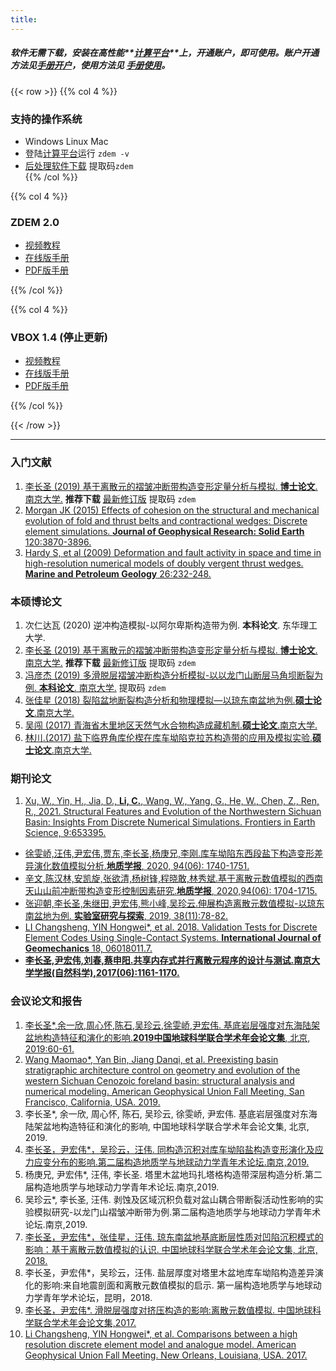```yaml
---
title: 
---
```


##### 软件无需下载，安装在高性能**[计算平台](/hpc/)**上，开通账户，即可使用。账户开通方法见[手册开户](https://doc.geovbox.com/latest/hpc/)，使用方法见 [手册使用](https://doc.geovbox.com/latest/use/)。

{{< row >}}
{{% col 4 %}}
### 支持的操作系统 
- Windows Linux Mac
- 登陆[计算平台](/hpc)运行  `zdem -v`
- [后处理软件下载](https://pan.baidu.com/s/1fWjvBPKvayAhWxfij-gAnw) 提取码`zdem`  
{{% /col %}}


{{% col 4 %}}
### ZDEM 2.0

- [视频教程](https://www.bilibili.com/video/av91259173/) 
- [在线版手册](http://doc.geovbox.com/2.0) 
- [PDF版手册](https://doc.geovbox.com/2.0/vbox_doc.pdf)

{{% /col %}}

{{% col 4 %}}
### VBOX 1.4 (停止更新)

- [视频教程](https://www.bilibili.com/video/av91259173/) 
- [在线版手册](http://doc.geovbox.com/1.4) 
- [PDF版手册](https://doc.geovbox.com/1.4/vbox_doc.pdf)

{{% /col %}}

{{< /row >}}

---

### 入门文献

1. [李长圣 (2019) 基于离散元的褶皱冲断带构造变形定量分析与模拟. **博士论文**. 南京大学.](http://t.cn/Ai9ruJY5) **推荐下载** [最新修订版](https://pan.baidu.com/s/1JWORiC034DwWscT9SiLrGQ) 提取码 `zdem`  
2. [Morgan JK (2015) Effects of cohesion on the structural and mechanical evolution of fold and thrust belts and contractional wedges: Discrete element simulations. **Journal of Geophysical Research: Solid Earth** 120:3870-3896.](http://onlinelibrary.wiley.com/doi/10.1002/2014JB011455/full)  
3. [Hardy S, et al (2009) Deformation and fault activity in space and time in high-resolution numerical models of doubly vergent thrust wedges. **Marine and Petroleum Geology** 26:232-248.](https://doi.org/10.1016/j.marpetgeo.2007.12.003)  

### 本硕博论文

1. 次仁达瓦 (2020) 逆冲构造模拟-以阿尔卑斯构造带为例. **本科论文**. 东华理工大学.  
2. [李长圣 (2019) 基于离散元的褶皱冲断带构造变形定量分析与模拟. **博士论文**. 南京大学.](http://t.cn/Ai9ruJY5) **推荐下载** [最新修订版](https://pan.baidu.com/s/1JWORiC034DwWscT9SiLrGQ) 提取码 `zdem`  
3. [冯彦杰 (2019) 多滑脱层褶皱冲断构造分析模拟-以以龙门山断层马角坝断裂为例. **本科论文**. 南京大学.](https://pan.baidu.com/s/1JWORiC034DwWscT9SiLrGQ) 提取码 `zdem`  
4. [张佳星 (2018) 裂陷盆地断裂构造分析和物理模拟—以琼东南盆地为例.**硕士论文**.南京大学.](https://doi.org/10.27235/d.cnki.gnjiu.2018.000274)  
5. [吴闯 (2017) 青海省木里地区天然气水合物构造成藏机制.**硕士论文**.南京大学.](http://t.cn/RpLyDni)  
6. [林川.(2017) 盐下临界角库伦楔在库车坳陷克拉苏构造带的应用及模拟实验.**硕士论文**.南京大学.](http://t.cn/RpLUbiW)  

### 期刊论文

1. [Xu, W., Yin, H., Jia, D., **Li, C.**, Wang, W., Yang, G., He, W., Chen, Z., Ren, R., 2021. Structural Features and Evolution of the Northwestern Sichuan Basin: Insights From Discrete Numerical Simulations. Frontiers in Earth Science, 9:653395.](https://doi.org/10.3389/feart.2021.653395) 
- [徐雯峤,汪伟,尹宏伟,贾东,李长圣,杨庚兄,李刚.库车坳陷东西段盐下构造变形差异演化数值模拟分析.**地质学报**, 2020, 94(06): 1740-1751. ](http://t.cn/A6y6QcwC)  
- [辛文,陈汉林,安凯旋,张欲清,杨树锋,程晓敢,林秀斌.基于离散元数值模拟的西南天山山前冲断带构造变形控制因素研究.**地质学报**, 2020,94(06): 1704-1715.](http://t.cn/A6y6QKOG)  
- [张迎朝,李长圣,朱继田,尹宏伟,熊小峰,吴珍云.伸展构造离散元数值模拟-以琼东南盆地为例. **实验室研究与探索**, 2019, 38(11):78-82.](http://t.cn/A6y6QntS)  
- [LI Changsheng, YIN Hongwei*, et al. 2018. Validation Tests for Discrete Element Codes Using Single-Contact Systems. **International Journal of Geomechanics** 18, 06018011.7.](https://ascelibrary.org/doi/10.1061/(ASCE)GM.1943-5622.0001133)  
- [**李长圣,尹宏伟,刘春,蔡申阳.共享内存式并行离散元程序的设计与测试.**南京大学学报(自然科学)**,2017(06):1161-1170.**](http://t.cn/EiaL0Ad)  

### 会议论文和报告

1. [李长圣*,余一欣,周心怀,陈石,吴珍云,徐雯峤,尹宏伟. 基底岩层强度对东海陆架盆地构造特征和演化的影响.**2019中国地球科学联合学术年会论文集**, 北京, 2019:60-61.](http://t.cn/A6yeiXQz)
2. [Wang Maomao*, Yan Bin, Jiang Danqi, et al. Preexisting basin stratigraphic architecture control on geometry and evolution of the western Sichuan Cenozoic foreland basin: structural analysis and numerical modeling. American Geophysical Union Fall Meeting, San Francisco, California, USA. 2019.](https://agu.confex.com/agu/fm19/meetingapp.cgi/Paper/567189)  
3. 李长圣*, 余一欣, 周心怀, 陈石, 吴珍云, 徐雯峤, 尹宏伟. 基底岩层强度对东海陆架盆地构造特征和演化的影响, 中国地球科学联合学术年会论文集, 北京, 2019.  
4. [李长圣，尹宏伟*，吴珍云，汪伟. 同构造沉积对库车坳陷盐构造变形演化及应力应变分布的影响.第二届构造地质学与地球动力学青年术论坛.南京,2019.](/blog/201903/)  
5. 杨庚兄, 尹宏伟*, 汪伟, 李长圣. 塔里木盆地玛扎塔格构造带深层构造分析.第二届构造地质学与地球动力学青年术论坛.南京,2019.  
6. 吴珍云*, 李长圣, 汪伟. 剥蚀及区域沉积负载对盆山耦合带断裂活动性影响的实验模拟研究-以龙门山褶皱冲断带为例.第二届构造地质学与地球动力学青年术论坛.南京,2019.  
7. [李长圣，尹宏伟*，张佳星，汪伟. 琼东南盆地基底断层性质对凹陷沉积模式的影响：基于离散元数值模拟的认识. 中国地球科学联合学术年会论文集, 北京, 2018.](http://t.cn/AiY2NMGq)  
8. 李长圣，尹宏伟*，吴珍云，汪伟. 盐层厚度对塔里木盆地库车坳陷构造差异演化的影响:来自地震剖面和离散元数值模拟的启示. 第一届构造地质学与地球动力学青年学术论坛，昆明，2018.  
9. [李长圣，尹宏伟*. 滑脱层强度对挤压构造的影响:离散元数值模拟. 中国地球科学联合学术年会论文集,2017.](http://t.cn/E6k57Mg)   
10. [Li Changsheng, YIN Hongwei*, et al. Comparisons between a high resolution discrete element model and analogue model. American Geophysical Union Fall Meeting. New Orleans, Louisiana, USA. 2017.](https://agu.confex.com/agu/fm17/meetingapp.cgi/Paper/208807)  






